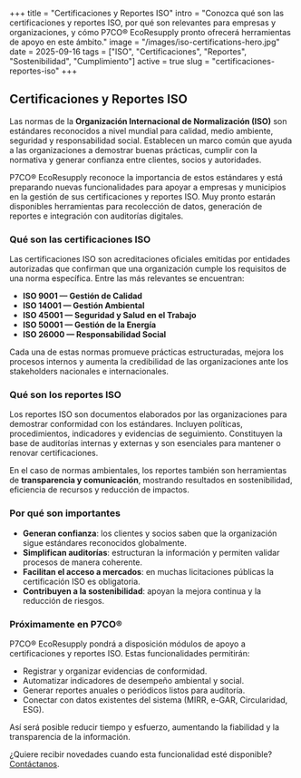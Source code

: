 +++
title = "Certificaciones y Reportes ISO"
intro = "Conozca qué son las certificaciones y reportes ISO, por qué son relevantes para empresas y organizaciones, y cómo P7CO® EcoResupply pronto ofrecerá herramientas de apoyo en este ámbito."
image = "/images/iso-certifications-hero.jpg"
date = 2025-09-16
tags = ["ISO", "Certificaciones", "Reportes", "Sostenibilidad", "Cumplimiento"]
active = true
slug = "certificaciones-reportes-iso"
+++

## Certificaciones y Reportes ISO

Las normas de la **Organización Internacional de Normalización (ISO)** son estándares reconocidos a nivel mundial para calidad, medio ambiente, seguridad y responsabilidad social. Establecen un marco común que ayuda a las organizaciones a demostrar buenas prácticas, cumplir con la normativa y generar confianza entre clientes, socios y autoridades.

P7CO® EcoResupply reconoce la importancia de estos estándares y está preparando nuevas funcionalidades para apoyar a empresas y municipios en la gestión de sus certificaciones y reportes ISO. Muy pronto estarán disponibles herramientas para recolección de datos, generación de reportes e integración con auditorías digitales.

### Qué son las certificaciones ISO

Las certificaciones ISO son acreditaciones oficiales emitidas por entidades autorizadas que confirman que una organización cumple los requisitos de una norma específica. Entre las más relevantes se encuentran:

- **ISO 9001 — Gestión de Calidad**  
- **ISO 14001 — Gestión Ambiental**  
- **ISO 45001 — Seguridad y Salud en el Trabajo**  
- **ISO 50001 — Gestión de la Energía**  
- **ISO 26000 — Responsabilidad Social**

Cada una de estas normas promueve prácticas estructuradas, mejora los procesos internos y aumenta la credibilidad de las organizaciones ante los stakeholders nacionales e internacionales.

### Qué son los reportes ISO

Los reportes ISO son documentos elaborados por las organizaciones para demostrar conformidad con los estándares. Incluyen políticas, procedimientos, indicadores y evidencias de seguimiento. Constituyen la base de auditorías internas y externas y son esenciales para mantener o renovar certificaciones.

En el caso de normas ambientales, los reportes también son herramientas de **transparencia y comunicación**, mostrando resultados en sostenibilidad, eficiencia de recursos y reducción de impactos.

### Por qué son importantes

- **Generan confianza**: los clientes y socios saben que la organización sigue estándares reconocidos globalmente.  
- **Simplifican auditorías**: estructuran la información y permiten validar procesos de manera coherente.  
- **Facilitan el acceso a mercados**: en muchas licitaciones públicas la certificación ISO es obligatoria.  
- **Contribuyen a la sostenibilidad**: apoyan la mejora continua y la reducción de riesgos.

### Próximamente en P7CO®

P7CO® EcoResupply pondrá a disposición módulos de apoyo a certificaciones y reportes ISO. Estas funcionalidades permitirán:

- Registrar y organizar evidencias de conformidad.  
- Automatizar indicadores de desempeño ambiental y social.  
- Generar reportes anuales o periódicos listos para auditoría.  
- Conectar con datos existentes del sistema (MIRR, e-GAR, Circularidad, ESG).  

Así será posible reducir tiempo y esfuerzo, aumentando la fiabilidad y la transparencia de la información.

¿Quiere recibir novedades cuando esta funcionalidad esté disponible? [Contáctanos](/es/home/contact).

